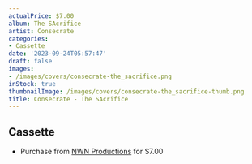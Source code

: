 ```yaml
---
actualPrice: $7.00
album: The SAcrifice
artist: Consecrate
categories:
- Cassette
date: '2023-09-24T05:57:47'
draft: false
images:
- /images/covers/consecrate-the_sacrifice.png
inStock: true
thumbnailImage: /images/covers/consecrate-the_sacrifice-thumb.png
title: Consecrate - The SAcrifice
---
```


## Cassette
* Purchase from [NWN Productions](http://shop.nwnprod.com/index.php?route=product/product&path=73&product_id=5314&sort=pd.name&order=ASC) for $7.00
